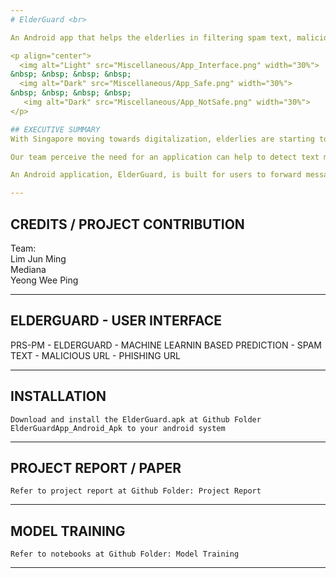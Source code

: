 ```yaml
---
# ElderGuard <br>

An Android app that helps the elderlies in filtering spam text, malicious and phsihing URLs in mobile text messages

<p align="center">
  <img alt="Light" src="Miscellaneous/App_Interface.png" width="30%">
&nbsp; &nbsp; &nbsp; &nbsp;
  <img alt="Dark" src="Miscellaneous/App_Safe.png" width="30%">
&nbsp; &nbsp; &nbsp; &nbsp;
   <img alt="Dark" src="Miscellaneous/App_NotSafe.png" width="30%">
</p>

## EXECUTIVE SUMMARY
With Singapore moving towards digitalization, elderlies are starting to embrace the use of smart phones in their daily lives. This inadvertently exposes them to malicious content that send through their smart phones. When our elderlies, who may not be tech-savvy, receive messages containing malicious link or spam, they might unknowingly click on malicious contents without second thoughts. As a results, it leads to financial loss or identity theft if the link is unsafe or malicious. 

Our team perceive the need for an application can help to detect text messages that may be fraudulent in nature, for example, spam, fraud messages or messages that contain malicious or phishing URLs. In the hope that elderlies can connect to a colourful digital life safely and prevent them from being scammed or cheated. Thus, we developed a machine learning driven application that provides the capability of predicting the safety of a text message content. 

An Android application, ElderGuard, is built for users to forward messages and obtain the predicted results. The predictive engine which contains three machine learning modules, ie. Spam Detection, Phishing URL Detection, and Malicious URL Detection are deployed and hosted in Heroku. Prior deployment, the team has conducted model training for each of the modules using multiple supervised machine learning method including Naïve Bayes, Logistic Regression, Decision Tree, Random Forest, AdaBoost, Support Vector Machine (SVM), K-Nearest Neighbours as well as some deep learning neural network architecture like Convolutional Neural Network (CNN), Long Short-Term Memory (LSTM) Neural Network and the combination CNN-LSTM. Upon model training, the team performed model evaluation based on few performances’ metric including F1-score, AUC-score and testing accuracy score for selecting the best model to be deployed in Heroku. When users forward messages for predicting, the predictive engine in Heroku will pass through the three machine learning modules, depends on if the messages containing text messages only or with URL, to come out with results. And finally, through ElderGuard Android Application, users will receive a green tick to show that the text message is safe or a red cross-sign to show that the text message is unsafe.

---
```


## CREDITS / PROJECT CONTRIBUTION

Team:<br>
Lim Jun Ming<br>
Mediana<br>
Yeong Wee Ping

---

## ELDERGUARD - USER INTERFACE
  
<a href="https://www.youtube.com/watch?v=bx-K5ZZj7DQ">
</a>

PRS-PM - ELDERGUARD - MACHINE LEARNIN BASED PREDICTION - SPAM TEXT - MALICIOUS URL - PHISHING URL

---

## INSTALLATION

`Download and install the ElderGuard.apk at Github Folder ElderGuardApp_Android_Apk to your android system`

---
## PROJECT REPORT / PAPER

`Refer to project report at Github Folder: Project Report`

---
## MODEL TRAINING

`Refer to notebooks at Github Folder: Model Training`

---
